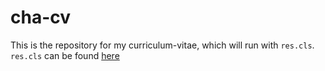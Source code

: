 # cha-cv

This is the repository for my curriculum-vitae, which will run with `res.cls`. `res.cls` can be found [here](https://www.rpi.edu/dept/arc/training/latex/resumes/)
